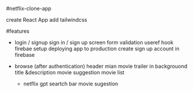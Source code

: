 #netflix-clone-app

create React App 
add tailwindcss 

#features
- login / signup 
    sign in / sign up screen 
    form validation 
    useref hook 
    firebae setup 
    deploying app to production
    create sign up account in firebase
    
- browse (after authentication)
       header 
       mian movie 
            trailer in backgrouond 
            title &description 
            movie suggestion 
              movie list 
  - netflix gpt 
     seartch bar 
     movie sugestion 
            